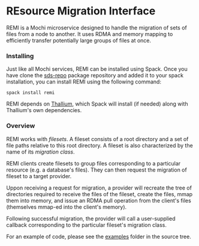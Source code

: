 REsource Migration Interface
============================

REMI is a Mochi microservice designed to handle the migration of sets of files
from a node to another. It uses RDMA and memory mapping to efficiently transfer
potentially large groups of files at once.

### Installing

Just like all Mochi services, REMI can be installed using Spack. Once you have
clone the [sds-repo](https://xgitlab.cels.anl.gov/sds/sds-repo) package repository
and added it to your spack installation, you can install REMI using the following
command:

```
spack install remi
```

REMI depends on [Thallium](https://xgitlab.cels.anl.gov/sds/thallium/), which
Spack will install (if needed) along with Thallium's own dependencies.

### Overview

REMI works with _filesets_. A fileset consists of a root directory and
a set of file paths relative to this root directory. A fileset is also characterized
by the name of its _migration class_.

REMI clients create filesets to group files corresponding to a particular resource
(e.g. a database's files). They can then request the migration of fileset to
a target provider.

Uppon receiving a request for migration, a provider will recreate the tree of
directories required to receive the files of the fileset, create the files,
mmap them into memory, and issue an RDMA pull operation from the client's files
(themselves mmap-ed into the client's memory).

Following successful migration, the provider will call a user-supplied callback
corresponding to the particular fileset's migration class.

For an example of code, please see the [examples](https://xgitlab.cels.anl.gov/sds/remi/tree/master/examples)
folder in the source tree.
